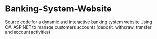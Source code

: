 # Banking-System-Website
Source code for a dynamic and interactive banking system website Using C#, ASP.NET to manage customers accounts (deposit, withdraw, transfer and account activities)
